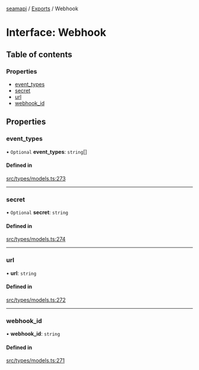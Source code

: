 [seamapi](../README.md) / [Exports](../modules.md) / Webhook

# Interface: Webhook

## Table of contents

### Properties

- [event\_types](Webhook.md#event_types)
- [secret](Webhook.md#secret)
- [url](Webhook.md#url)
- [webhook\_id](Webhook.md#webhook_id)

## Properties

### event\_types

• `Optional` **event\_types**: `string`[]

#### Defined in

[src/types/models.ts:273](https://github.com/seamapi/javascript/blob/main/src/types/models.ts#L273)

___

### secret

• `Optional` **secret**: `string`

#### Defined in

[src/types/models.ts:274](https://github.com/seamapi/javascript/blob/main/src/types/models.ts#L274)

___

### url

• **url**: `string`

#### Defined in

[src/types/models.ts:272](https://github.com/seamapi/javascript/blob/main/src/types/models.ts#L272)

___

### webhook\_id

• **webhook\_id**: `string`

#### Defined in

[src/types/models.ts:271](https://github.com/seamapi/javascript/blob/main/src/types/models.ts#L271)
